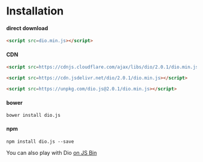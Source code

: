 # Installation

#### direct download

```html
<script src=dio.min.js></script>
```

#### CDN

```html
<script src=https://cdnjs.cloudflare.com/ajax/libs/dio/2.0.1/dio.min.js></script>
```

```html
<script src=https://cdn.jsdelivr.net/dio/2.0.1/dio.min.js></script>
```

```html
<script src=https://unpkg.com/dio.js@2.0.1/dio.min.js></script>
```

#### bower

```
bower install dio.js
```

#### npm

```
npm install dio.js --save
```

You can also play with Dio [on JS Bin](http://jsbin.com/lobavo/edit?js,output)

